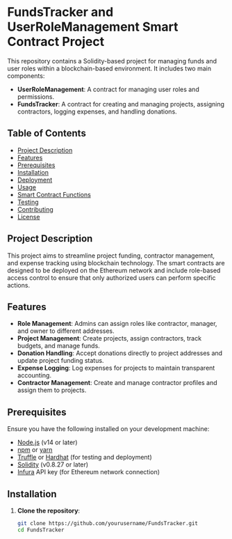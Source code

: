 # FundsTracker and UserRoleManagement Smart Contract Project

This repository contains a Solidity-based project for managing funds and user roles within a blockchain-based environment. It includes two main components:
- **UserRoleManagement**: A contract for managing user roles and permissions.
- **FundsTracker**: A contract for creating and managing projects, assigning contractors, logging expenses, and handling donations.

## Table of Contents
- [Project Description](#project-description)
- [Features](#features)
- [Prerequisites](#prerequisites)
- [Installation](#installation)
- [Deployment](#deployment)
- [Usage](#usage)
- [Smart Contract Functions](#smart-contract-functions)
- [Testing](#testing)
- [Contributing](#contributing)
- [License](#license)

## Project Description
This project aims to streamline project funding, contractor management, and expense tracking using blockchain technology. The smart contracts are designed to be deployed on the Ethereum network and include role-based access control to ensure that only authorized users can perform specific actions.

## Features
- **Role Management**: Admins can assign roles like contractor, manager, and owner to different addresses.
- **Project Management**: Create projects, assign contractors, track budgets, and manage funds.
- **Donation Handling**: Accept donations directly to project addresses and update project funding status.
- **Expense Logging**: Log expenses for projects to maintain transparent accounting.
- **Contractor Management**: Create and manage contractor profiles and assign them to projects.

## Prerequisites
Ensure you have the following installed on your development machine:
- [Node.js](https://nodejs.org/) (v14 or later)
- [npm](https://www.npmjs.com/) or [yarn](https://yarnpkg.com/)
- [Truffle](https://www.trufflesuite.com/) or [Hardhat](https://hardhat.org/) (for testing and deployment)
- [Solidity](https://soliditylang.org/) (v0.8.27 or later)
- [Infura](https://infura.io/) API key (for Ethereum network connection)

## Installation
1. **Clone the repository**:
   ```bash
   git clone https://github.com/yourusername/FundsTracker.git
   cd FundsTracker

